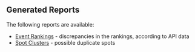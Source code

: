 ## Generated Reports

The following reports are available:

- [Event Rankings](events/README.md) - discrepancies in the rankings, according to API data
- [Spot Clusters](spot-clusters/README.md) - possible duplicate spots
